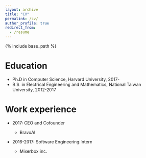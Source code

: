 ```yaml
---
layout: archive
title: "CV"
permalink: /cv/
author_profile: true
redirect_from:
  - /resume
---
```


{% include base_path %}

Education
======
* Ph.D in Computer Science, Harvard University, 2017-
* B.S. in Electrical Engineering and Mathematics, National Taiwan University, 2012-2017

Work experience
======
* 2017: CEO and Cofounder
  * BravoAI

* 2016-2017: Software Engineering Intern
  * Mixerbox inc.

